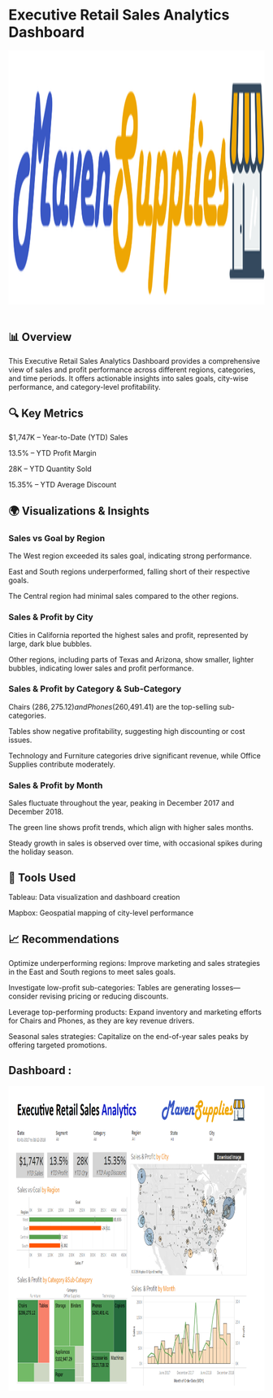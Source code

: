 # Executive Retail Sales Analytics Dashboard
<img src="images/Maven Supplies Logo.png" width="2000" height="500"/>&nbsp;
## 📊 Overview
This Executive Retail Sales Analytics Dashboard provides a comprehensive view of sales and profit performance across different regions, categories, and time periods. It offers actionable insights into sales goals, city-wise performance, and category-level profitability.

## 🔍 Key Metrics
$1,747K – Year-to-Date (YTD) Sales

13.5% – YTD Profit Margin

28K – YTD Quantity Sold

15.35% – YTD Average Discount

## 🌍 Visualizations & Insights
### Sales vs Goal by Region

The West region exceeded its sales goal, indicating strong performance.

East and South regions underperformed, falling short of their respective goals.

The Central region had minimal sales compared to the other regions.

### Sales & Profit by City

Cities in California reported the highest sales and profit, represented by large, dark blue bubbles.

Other regions, including parts of Texas and Arizona, show smaller, lighter bubbles, indicating lower sales and profit performance.

### Sales & Profit by Category & Sub-Category

Chairs ($286,275.12) and Phones ($260,491.41) are the top-selling sub-categories.

Tables show negative profitability, suggesting high discounting or cost issues.

Technology and Furniture categories drive significant revenue, while Office Supplies contribute moderately.

### Sales & Profit by Month

Sales fluctuate throughout the year, peaking in December 2017 and December 2018.

The green line shows profit trends, which align with higher sales months.

Steady growth in sales is observed over time, with occasional spikes during the holiday season.

## 🚀 Tools Used
Tableau: Data visualization and dashboard creation

Mapbox: Geospatial mapping of city-level performance

## 📈 Recommendations
Optimize underperforming regions: Improve marketing and sales strategies in the East and South regions to meet sales goals.

Investigate low-profit sub-categories: Tables are generating losses—consider revising pricing or reducing discounts.

Leverage top-performing products: Expand inventory and marketing efforts for Chairs and Phones, as they are key revenue drivers.

Seasonal sales strategies: Capitalize on the end-of-year sales peaks by offering targeted promotions.

## Dashboard :
<img src="images/Dashboard 1.png" width="2500" height="600"/>&nbsp;
